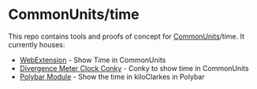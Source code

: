# CommonUnits/time

This repo contains tools and proofs of concept for [CommonUnits](https://github.com/CommonUnits)/time. It currently houses:

- [WebExtension](./webext/) - Show Time in CommonUnits
- [Divergence Meter Clock Conky](./conky/) - Conky to show time in CommonUnits
- [Polybar Module](./polybar/) - Show the time in kiloClarkes in Polybar
